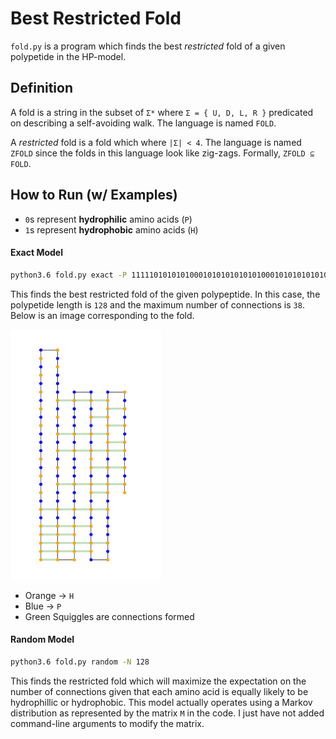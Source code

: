 # Best Restricted Fold
`fold.py` is a program which finds the best *restricted* fold of a given polypetide in the HP-model.

## Definition
A fold is a string in the subset of `Σ*` where `Σ = { U, D, L, R }` predicated on describing a self-avoiding walk. The language is named `FOLD`.

A *restricted* fold is a fold which where `|Σ| < 4`. The language is named `ZFOLD` since the folds in this language look like zig-zags. Formally, `ZFOLD ⊆ FOLD`.

## How to Run (w/ Examples)

  * `0`s represent **hydrophilic** amino acids (`P`)
  * `1`s represent **hydrophobic** amino acids (`H`)

#### Exact Model
```bash
python3.6 fold.py exact -P 11111010101010001010101010101000101010101010010111111111101001000101000100101010111011010101101010001011010111111101010101101010                      
```

This finds the best restricted fold of the given polypeptide.
In this case, the polypetide length is `128` and the maximum number of connections is `38`.
Below is an image corresponding to the fold.

<img src="../resources/exact.png" alt="Exact Fold" height="400px">

  * Orange -> `H`
  * Blue -> `P`
  * Green Squiggles are connections formed

#### Random Model
```bash
python3.6 fold.py random -N 128
```

This finds the restricted fold which will maximize the expectation on the number of connections given that each amino acid is equally likely to be hydrophillic or hydrophobic.
This model actually operates using a Markov distribution as represented by the matrix `M` in the code. I just have not added command-line arguments to modify the matrix.
